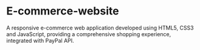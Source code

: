 # E-commerce-website
A responsive e-commerce web application developed using HTML5, CSS3 and JavaScript, providing a comprehensive shopping experience, integrated with PayPal API.

